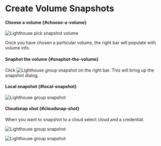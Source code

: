 # Create Volume Snapshots

#### Choose a volume {#choose-a-volume}

![Lighthouse pick snapshot volume](https://docs.portworx.com/images/lighthouse-new-volume-info.png)

Once you have chosen a particular volume, the right bar will populate with volume info.

#### Snaphot the volume {#snaphot-the-volume}

Click ![Lighthouse group snapshot](https://docs.portworx.com/images/lh-new-archive-icon.png) on the right bar. This will bring up the snapshot dialog.

#### Local snapshot {#local-snapshot}

![Lighthouse group snapshot](https://docs.portworx.com/images/lighthouse-new-volume-local-snap.png)

#### Cloudsnap shot {#cloudsnap-shot}

When you want to snapshot to a cloud select cloud and a credential.

![Lighthouse group snapshot](https://docs.portworx.com/images/lighthouse-new-cloud-credential.png)

![Lighthouse group snapshot](https://docs.portworx.com/images/lighthouse-new-cloud-snap.png)

